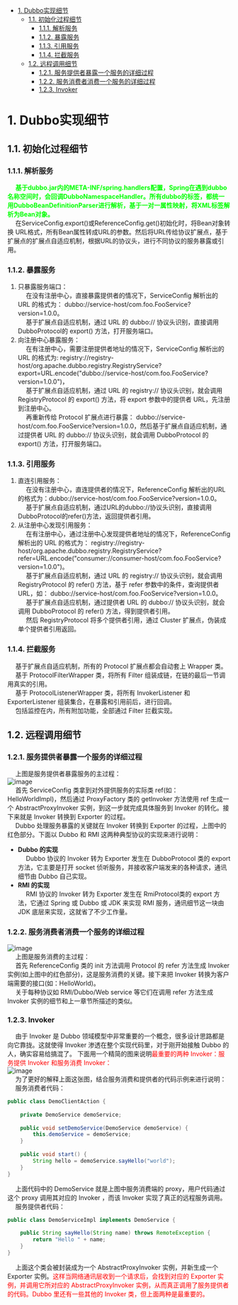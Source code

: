 <!-- TOC -->

- [1. Dubbo实现细节](#1-dubbo实现细节)
    - [1.1. 初始化过程细节](#11-初始化过程细节)
        - [1.1.1. 解析服务](#111-解析服务)
        - [1.1.2. 暴露服务](#112-暴露服务)
        - [1.1.3. 引用服务](#113-引用服务)
        - [1.1.4. 拦截服务](#114-拦截服务)
    - [1.2. 远程调用细节](#12-远程调用细节)
        - [1.2.1. 服务提供者暴露一个服务的详细过程](#121-服务提供者暴露一个服务的详细过程)
        - [1.2.2. 服务消费者消费一个服务的详细过程](#122-服务消费者消费一个服务的详细过程)
        - [1.2.3. Invoker](#123-invoker)

<!-- /TOC -->


# 1. Dubbo实现细节  
## 1.1. 初始化过程细节
### 1.1.1. 解析服务  
&emsp; **<font color = "lime">基于dubbo.jar内的META-INF/spring.handlers配置，Spring在遇到dubbo名称空间时，会回调DubboNamespaceHandler。所有dubbo的标签，都统一用DubboBeanDefinitionParser进行解析，基于一对一属性映射，将XML标签解析为Bean对象。</font>**  
&emsp; 在ServiceConfig.export()或ReferenceConfig.get()初始化时，将Bean对象转换 URL格式，所有Bean属性转成URL的参数。然后将URL传给协议扩展点，基于扩展点的扩展点自适应机制，根据URL的协议头，进行不同协议的服务暴露或引用。  

### 1.1.2. 暴露服务  
1. 只暴露服务端口：  
&emsp; 在没有注册中心，直接暴露提供者的情况下，ServiceConfig 解析出的 URL 的格式为： dubbo://service-host/com.foo.FooService?version=1.0.0。  
&emsp; 基于扩展点自适应机制，通过 URL 的 dubbo:// 协议头识别，直接调用 DubboProtocol的 export() 方法，打开服务端口。  
2. 向注册中心暴露服务：  
&emsp; 在有注册中心，需要注册提供者地址的情况下，ServiceConfig 解析出的 URL 的格式为: registry://registry-host/org.apache.dubbo.registry.RegistryService?export=URL.encode("dubbo://service-host/com.foo.FooService?version=1.0.0")，  
&emsp; 基于扩展点自适应机制，通过 URL 的 registry:// 协议头识别，就会调用 RegistryProtocol 的 export() 方法，将 export 参数中的提供者 URL，先注册到注册中心。  
&emsp; 再重新传给 Protocol 扩展点进行暴露： dubbo://service-host/com.foo.FooService?version=1.0.0，然后基于扩展点自适应机制，通过提供者 URL 的 dubbo:// 协议头识别，就会调用 DubboProtocol 的 export() 方法，打开服务端口。  

### 1.1.3. 引用服务
1. 直连引用服务：  
&emsp; 在没有注册中心，直连提供者的情况下，ReferenceConfig 解析出的URL的格式为：dubbo://service-host/com.foo.FooService?version=1.0.0。  
&emsp; 基于扩展点自适应机制，通过URL的dubbo://协议头识别，直接调用DubboProtocol的refer()方法，返回提供者引用。  
2. 从注册中心发现引用服务：  
&emsp; 在有注册中心，通过注册中心发现提供者地址的情况下，ReferenceConfig 解析出的 URL 的格式为： registry://registry-host/org.apache.dubbo.registry.RegistryService?refer=URL.encode("consumer://consumer-host/com.foo.FooService?version=1.0.0")。  
&emsp; 基于扩展点自适应机制，通过 URL 的 registry:// 协议头识别，就会调用 RegistryProtocol 的 refer() 方法，基于 refer 参数中的条件，查询提供者 URL，如： dubbo://service-host/com.foo.FooService?version=1.0.0。  
&emsp; 基于扩展点自适应机制，通过提供者 URL 的 dubbo:// 协议头识别，就会调用 DubboProtocol 的 refer() 方法，得到提供者引用。  
&emsp; 然后 RegistryProtocol 将多个提供者引用，通过 Cluster 扩展点，伪装成单个提供者引用返回。  

### 1.1.4. 拦截服务
&emsp; 基于扩展点自适应机制，所有的 Protocol 扩展点都会自动套上 Wrapper 类。  
&emsp; 基于 ProtocolFilterWrapper 类，将所有 Filter 组装成链，在链的最后一节调用真实的引用。  
&emsp; 基于 ProtocolListenerWrapper 类，将所有 InvokerListener 和 ExporterListener 组装集合，在暴露和引用前后，进行回调。  
&emsp; 包括监控在内，所有附加功能，全部通过 Filter 拦截实现。  


## 1.2. 远程调用细节
### 1.2.1. 服务提供者暴露一个服务的详细过程
&emsp; 上图是服务提供者暴露服务的主过程：  
![image](https://gitee.com/wt1814/pic-host/raw/master/images/microService/Dubbo/dubbo-29.png)   
&emsp; 首先 ServiceConfig 类拿到对外提供服务的实际类 ref(如：HelloWorldImpl)，然后通过 ProxyFactory 类的 getInvoker 方法使用 ref 生成一个 AbstractProxyInvoker 实例，到这一步就完成具体服务到 Invoker 的转化。接下来就是 Invoker 转换到 Exporter 的过程。  
&emsp; Dubbo 处理服务暴露的关键就在 Invoker 转换到 Exporter 的过程，上图中的红色部分。下面以 Dubbo 和 RMI 这两种典型协议的实现来进行说明：  

* **Dubbo 的实现**  
&emsp; Dubbo 协议的 Invoker 转为 Exporter 发生在 DubboProtocol 类的 export 方法，它主要是打开 socket 侦听服务，并接收客户端发来的各种请求，通讯细节由 Dubbo 自己实现。  
* **RMI 的实现**  
&emsp; RMI 协议的 Invoker 转为 Exporter 发生在 RmiProtocol类的 export 方法，它通过 Spring 或 Dubbo 或 JDK 来实现 RMI 服务，通讯细节这一块由 JDK 底层来实现，这就省了不少工作量。  

### 1.2.2. 服务消费者消费一个服务的详细过程  
![image](https://gitee.com/wt1814/pic-host/raw/master/images/microService/Dubbo/dubbo-30.png)   
&emsp; 上图是服务消费的主过程：  
&emsp; 首先 ReferenceConfig 类的 init 方法调用 Protocol 的 refer 方法生成 Invoker 实例(如上图中的红色部分)，这是服务消费的关键。接下来把 Invoker 转换为客户端需要的接口(如：HelloWorld)。  
&emsp; 关于每种协议如 RMI/Dubbo/Web service 等它们在调用 refer 方法生成 Invoker 实例的细节和上一章节所描述的类似。  

### 1.2.3. Invoker  
&emsp; 由于 Invoker 是 Dubbo 领域模型中非常重要的一个概念，很多设计思路都是向它靠拢。这就使得 Invoker 渗透在整个实现代码里，对于刚开始接触 Dubbo 的人，确实容易给搞混了。 下面用一个精简的图来说明<font color = "red">最重要的两种 Invoker：服务提供 Invoker 和服务消费 Invoker：</font>  
![image](https://gitee.com/wt1814/pic-host/raw/master/images/microService/Dubbo/dubbo-31.png)   
&emsp; 为了更好的解释上面这张图，结合服务消费和提供者的代码示例来进行说明：  
&emsp; 服务消费者代码：  

```java
public class DemoClientAction {
 
    private DemoService demoService;
 
    public void setDemoService(DemoService demoService) {
        this.demoService = demoService;
    }
 
    public void start() {
        String hello = demoService.sayHello("world");
    }
}
```
&emsp; 上面代码中的 DemoService 就是上图中服务消费端的 proxy，用户代码通过这个 proxy 调用其对应的 Invoker ，而该 Invoker 实现了真正的远程服务调用。  
&emsp; 服务提供者代码：  

```java
public class DemoServiceImpl implements DemoService {
 
    public String sayHello(String name) throws RemoteException {
        return "Hello " + name;
    }
}
```
&emsp; 上面这个类会被封装成为一个 AbstractProxyInvoker 实例，并新生成一个 Exporter 实例。<font color = "red">这样当网络通讯层收到一个请求后，会找到对应的 Exporter 实例，并调用它所对应的 AbstractProxyInvoker 实例，从而真正调用了服务提供者的代码。Dubbo 里还有一些其他的 Invoker 类，但上面两种是最重要的。</font>  

